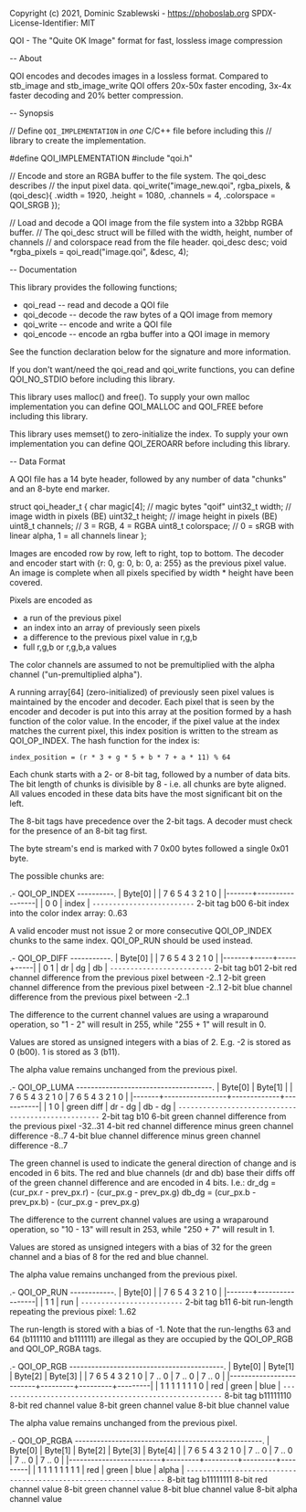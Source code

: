 Copyright (c) 2021, Dominic Szablewski - https://phoboslab.org
SPDX-License-Identifier: MIT


QOI - The "Quite OK Image" format for fast, lossless image compression

-- About

QOI encodes and decodes images in a lossless format. Compared to stb_image and
stb_image_write QOI offers 20x-50x faster encoding, 3x-4x faster decoding and
20% better compression.


-- Synopsis

// Define `QOI_IMPLEMENTATION` in *one* C/C++ file before including this
// library to create the implementation.

#define QOI_IMPLEMENTATION
#include "qoi.h"

// Encode and store an RGBA buffer to the file system. The qoi_desc describes
// the input pixel data.
qoi_write("image_new.qoi", rgba_pixels, &(qoi_desc){
	.width = 1920,
	.height = 1080,
	.channels = 4,
	.colorspace = QOI_SRGB
});

// Load and decode a QOI image from the file system into a 32bbp RGBA buffer.
// The qoi_desc struct will be filled with the width, height, number of channels
// and colorspace read from the file header.
qoi_desc desc;
void *rgba_pixels = qoi_read("image.qoi", &desc, 4);



-- Documentation

This library provides the following functions;
- qoi_read    -- read and decode a QOI file
- qoi_decode  -- decode the raw bytes of a QOI image from memory
- qoi_write   -- encode and write a QOI file
- qoi_encode  -- encode an rgba buffer into a QOI image in memory

See the function declaration below for the signature and more information.

If you don't want/need the qoi_read and qoi_write functions, you can define
QOI_NO_STDIO before including this library.

This library uses malloc() and free(). To supply your own malloc implementation
you can define QOI_MALLOC and QOI_FREE before including this library.

This library uses memset() to zero-initialize the index. To supply your own
implementation you can define QOI_ZEROARR before including this library.


-- Data Format

A QOI file has a 14 byte header, followed by any number of data "chunks" and an
8-byte end marker.

struct qoi_header_t {
	char     magic[4];   // magic bytes "qoif"
	uint32_t width;      // image width in pixels (BE)
	uint32_t height;     // image height in pixels (BE)
	uint8_t  channels;   // 3 = RGB, 4 = RGBA
	uint8_t  colorspace; // 0 = sRGB with linear alpha, 1 = all channels linear
};

Images are encoded row by row, left to right, top to bottom. The decoder and
encoder start with {r: 0, g: 0, b: 0, a: 255} as the previous pixel value. An
image is complete when all pixels specified by width * height have been covered.

Pixels are encoded as
 - a run of the previous pixel
 - an index into an array of previously seen pixels
 - a difference to the previous pixel value in r,g,b
 - full r,g,b or r,g,b,a values

The color channels are assumed to not be premultiplied with the alpha channel
("un-premultiplied alpha").

A running array[64] (zero-initialized) of previously seen pixel values is
maintained by the encoder and decoder. Each pixel that is seen by the encoder
and decoder is put into this array at the position formed by a hash function of
the color value. In the encoder, if the pixel value at the index matches the
current pixel, this index position is written to the stream as QOI_OP_INDEX.
The hash function for the index is:

	index_position = (r * 3 + g * 5 + b * 7 + a * 11) % 64

Each chunk starts with a 2- or 8-bit tag, followed by a number of data bits. The
bit length of chunks is divisible by 8 - i.e. all chunks are byte aligned. All
values encoded in these data bits have the most significant bit on the left.

The 8-bit tags have precedence over the 2-bit tags. A decoder must check for the
presence of an 8-bit tag first.

The byte stream's end is marked with 7 0x00 bytes followed a single 0x01 byte.


The possible chunks are:


.- QOI_OP_INDEX ----------.
|         Byte[0]         |
|  7  6  5  4  3  2  1  0 |
|-------+-----------------|
|  0  0 |     index       |
`-------------------------`
2-bit tag b00
6-bit index into the color index array: 0..63

A valid encoder must not issue 2 or more consecutive QOI_OP_INDEX chunks to the
same index. QOI_OP_RUN should be used instead.


.- QOI_OP_DIFF -----------.
|         Byte[0]         |
|  7  6  5  4  3  2  1  0 |
|-------+-----+-----+-----|
|  0  1 |  dr |  dg |  db |
`-------------------------`
2-bit tag b01
2-bit   red channel difference from the previous pixel between -2..1
2-bit green channel difference from the previous pixel between -2..1
2-bit  blue channel difference from the previous pixel between -2..1

The difference to the current channel values are using a wraparound operation,
so "1 - 2" will result in 255, while "255 + 1" will result in 0.

Values are stored as unsigned integers with a bias of 2. E.g. -2 is stored as
0 (b00). 1 is stored as 3 (b11).

The alpha value remains unchanged from the previous pixel.


.- QOI_OP_LUMA -------------------------------------.
|         Byte[0]         |         Byte[1]         |
|  7  6  5  4  3  2  1  0 |  7  6  5  4  3  2  1  0 |
|-------+-----------------+-------------+-----------|
|  1  0 |  green diff     |   dr - dg   |  db - dg  |
`---------------------------------------------------`
2-bit tag b10
6-bit green channel difference from the previous pixel -32..31
4-bit   red channel difference minus green channel difference -8..7
4-bit  blue channel difference minus green channel difference -8..7

The green channel is used to indicate the general direction of change and is
encoded in 6 bits. The red and blue channels (dr and db) base their diffs off
of the green channel difference and are encoded in 4 bits. I.e.:
	dr_dg = (cur_px.r - prev_px.r) - (cur_px.g - prev_px.g)
	db_dg = (cur_px.b - prev_px.b) - (cur_px.g - prev_px.g)

The difference to the current channel values are using a wraparound operation,
so "10 - 13" will result in 253, while "250 + 7" will result in 1.

Values are stored as unsigned integers with a bias of 32 for the green channel
and a bias of 8 for the red and blue channel.

The alpha value remains unchanged from the previous pixel.


.- QOI_OP_RUN ------------.
|         Byte[0]         |
|  7  6  5  4  3  2  1  0 |
|-------+-----------------|
|  1  1 |       run       |
`-------------------------`
2-bit tag b11
6-bit run-length repeating the previous pixel: 1..62

The run-length is stored with a bias of -1. Note that the run-lengths 63 and 64
(b111110 and b111111) are illegal as they are occupied by the QOI_OP_RGB and
QOI_OP_RGBA tags.


.- QOI_OP_RGB ------------------------------------------.
|         Byte[0]         | Byte[1] | Byte[2] | Byte[3] |
|  7  6  5  4  3  2  1  0 | 7 .. 0  | 7 .. 0  | 7 .. 0  |
|-------------------------+---------+---------+---------|
|  1  1  1  1  1  1  1  0 |   red   |  green  |  blue   |
`-------------------------------------------------------`
8-bit tag b11111110
8-bit   red channel value
8-bit green channel value
8-bit  blue channel value

The alpha value remains unchanged from the previous pixel.


.- QOI_OP_RGBA ---------------------------------------------------.
|         Byte[0]         | Byte[1] | Byte[2] | Byte[3] | Byte[4] |
|  7  6  5  4  3  2  1  0 | 7 .. 0  | 7 .. 0  | 7 .. 0  | 7 .. 0  |
|-------------------------+---------+---------+---------+---------|
|  1  1  1  1  1  1  1  1 |   red   |  green  |  blue   |  alpha  |
`-----------------------------------------------------------------`
8-bit tag b11111111
8-bit   red channel value
8-bit green channel value
8-bit  blue channel value
8-bit alpha channel value
